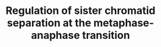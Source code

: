 ---
annotations:
- id: PW:0000086
  parent: regulatory pathway
  type: Pathway Ontology
  value: cell cycle pathway, mitotic
authors:
- Khanspers
citedin:
- link: PMC8751594
  title: DNA methylation of ARHGAP30 is negatively associated with ARHGAP30 expression
    in lung adenocarcinoma, which reduces tumor immunity and is detrimental to patient
    survival (2021)
- link: PMC7470419
  title: A novel single-cell based method for breast cancer prognosis (2020)
- link: PMC11831748
  title: Bioinformatics analysis identifies dysregulation of miR-548F-3p and its hub
    gene in triple-negative breast cancer (2025)
communities:
- CPTAC
description: In prometaphase, highly condensed chromosomes establish bipolar attachments
  to the mitotic spindle. Unattached or mal-orientated chromosomes generate a signal
  to delay the onset of anaphase until all pairs of sister chromatids are properly
  aligned on the metaphase plate. This signal is transduced by a relay of spindle-checkpoint
  proteins, including MAD1, MAD2, BUB1, BUBR1, BUB3 and centrosome protein E (CENPE),
  which inhibits cell division cycle 20 (CDC20)-mediated activation of an E3 ubiquitin
  ligase, the anaphase promoting complex/cyclosome (APC/C). Following attachment and
  alignment of all the chromosomes at metaphase, the checkpoint signal is silenced
  and APC/C initiates the ubiquitin-dependent degradation of securin and activation
  of separase. Separase in turn cleaves a multiprotein complex termed cohesin, which
  creates physical links between sister chromatids to initiate anaphase. This process
  may be of interest in colorectal cancer, specifically in terms of the chromosome
  instability phenotype, which could result from defects in pathways that ensure accurate
  chromosome segregation. Protein phosphorylation sites were added based on information
  from PhosphoSitePlus (R), www.phosphosite.org.  Adapted from Pino et al.  Proteins
  on this pathway have targeted assays available via the [CPTAC Assay Portal](https://assays.cancer.gov/available_assays?wp_id=WP4240).
last-edited: 2025-03-03
ndex: 0e3831c5-8b6a-11eb-9e72-0ac135e8bacf
organisms:
- Homo sapiens
redirect_from:
- /index.php/Pathway:WP4240
- /instance/WP4240
- /instance/WP4240_r137090
revision: r137090
schema-jsonld:
- '@context': https://schema.org/
  '@id': https://wikipathways.github.io/pathways/WP4240.html
  '@type': Dataset
  creator:
    '@type': Organization
    name: WikiPathways
  description: In prometaphase, highly condensed chromosomes establish bipolar attachments
    to the mitotic spindle. Unattached or mal-orientated chromosomes generate a signal
    to delay the onset of anaphase until all pairs of sister chromatids are properly
    aligned on the metaphase plate. This signal is transduced by a relay of spindle-checkpoint
    proteins, including MAD1, MAD2, BUB1, BUBR1, BUB3 and centrosome protein E (CENPE),
    which inhibits cell division cycle 20 (CDC20)-mediated activation of an E3 ubiquitin
    ligase, the anaphase promoting complex/cyclosome (APC/C). Following attachment
    and alignment of all the chromosomes at metaphase, the checkpoint signal is silenced
    and APC/C initiates the ubiquitin-dependent degradation of securin and activation
    of separase. Separase in turn cleaves a multiprotein complex termed cohesin, which
    creates physical links between sister chromatids to initiate anaphase. This process
    may be of interest in colorectal cancer, specifically in terms of the chromosome
    instability phenotype, which could result from defects in pathways that ensure
    accurate chromosome segregation. Protein phosphorylation sites were added based
    on information from PhosphoSitePlus (R), www.phosphosite.org.  Adapted from Pino
    et al.  Proteins on this pathway have targeted assays available via the [CPTAC
    Assay Portal](https://assays.cancer.gov/available_assays?wp_id=WP4240).
  keywords:
  - APC
  - BUB1
  - BUB1B
  - BUB3
  - CDC20
  - CENPE
  - ESPL1
  - MAD1L1
  - MAD2L1
  - PTTG1
  - RAD21
  - SMC1A
  - SMC3
  - STAG1
  license: CC0
  name: Regulation of sister chromatid separation at the metaphase-anaphase transition
seo: CreativeWork
title: Regulation of sister chromatid separation at the metaphase-anaphase transition
wpid: WP4240
---